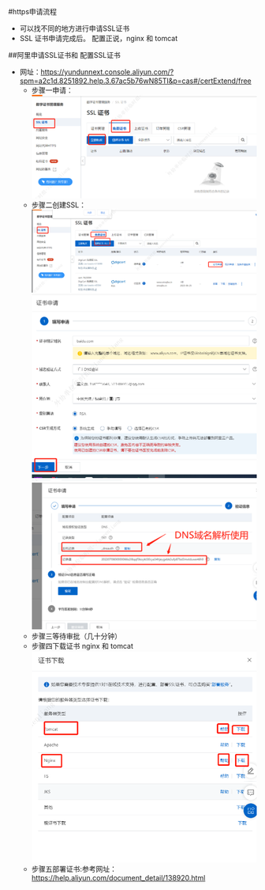 #https申请流程
- 可以找不同的地方进行申请SSL证书
- SSL 证书申请完成后。 配置正说，nginx 和 tomcat

##阿里申请SSL证书和 配置SSL证书

- 网址：https://yundunnext.console.aliyun.com/?spm=a2c1d.8251892.help.3.67ac5b76wN85TI&p=cas#/certExtend/free
    - 步骤一申请：![步骤一](ssl1.png)
    - 步骤二创建SSL：![步骤二](ssl2.png)
      ![img.png](ssl3.png)
      ![img.png](ssl4.png)
    - 步骤三等待审批（几十分钟）
    - 步骤四下载证书 nginx 和 tomcat
    ![img.png](ssl5.png)
    - 步骤五部署证书:参考网址：https://help.aliyun.com/document_detail/138920.html  

